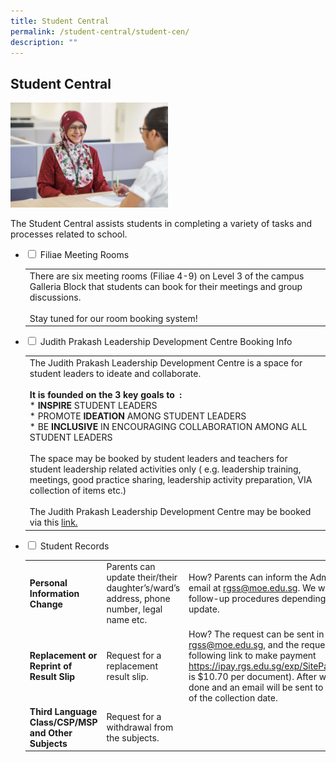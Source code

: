 ```yaml
---
title: Student Central
permalink: /student-central/student-cen/
description: ""
---
```

## Student Central

<img src="/images/sc1.jpg" style="width:50%">

The Student Central assists students in completing a variety of tasks and processes related to school.

<ul class="jekyllcodex_accordion">
  <li>
    <input type="checkbox" id="accordion1"> <label for="accordion1">Filiae Meeting Rooms</label>
    <div>
			<table>
				<tr>
					<td>There are six meeting rooms (Filiae 4-9) on Level 3 of the campus Galleria Block that students can book for their meetings and group discussions.<br><br>Stay tuned for our room booking system!</td>
				</tr>
			</table>
		</div>
	</li>
	  <li>
    <input type="checkbox" id="accordion2"> <label for="accordion2">Judith Prakash Leadership Development Centre Booking Info</label>
    <div>
			<table>
				<tr>
					<td>The Judith Prakash Leadership Development Centre is a space for student leaders to ideate and collaborate.<br><br><b>It is founded on the 3 key goals to  :</b><br>*   <b>INSPIRE</b> STUDENT LEADERS<br>*   PROMOTE <b>IDEATION</b> AMONG STUDENT LEADERS<br>*   BE <b>INCLUSIVE</b> IN ENCOURAGING COLLABORATION AMONG ALL STUDENT LEADERS<br><br>The space may be booked by student leaders and teachers for student leadership related activities only ( e.g. leadership training, meetings, good practice sharing, leadership activity preparation, VIA collection of items etc.)<br><br>The Judith Prakash Leadership Development Centre may be booked via this <a href="https://inet.rgs.edu.sg/students/MeetingRoomBooking/SitePages/JPLDC.aspx">link.</a></td>
				</tr>
			</table>
			</div>
	</li>
	  <li>
    <input type="checkbox" id="accordion3"> <label for="accordion3">Student Records</label>
    <div>
			<table>
				<tr>
					<td><b>Personal Information Change</b></td>
					<td>Parents can update their/their daughter’s/ward’s address, phone number, legal name etc.</td>
					<td>How? Parents can inform the Administrative Office via email at <a href="mailto:rgss@moe.edu.sg">rgss@moe.edu.sg</a>. We will then inform on follow-up procedures depending on the nature of the update.</td>
				</tr>
				<tr>
					<td><b>Replacement or Reprint of Result Slip</b></td>
					<td>Request for a replacement result slip.</td>
					<td>How? The request can be sent in via email at <a href="mailto:rgss@moe.edu.sg">rgss@moe.edu.sg</a>, and the requester will be sent the following link to make payment <a href="https://ipay.rgs.edu.sg/exp/SitePages/Home.aspx">https://ipay.rgs.edu.sg/exp/SitePages/Home.aspx</a>(cost is $10.70 per document). After which, printing will be done and an email will be sent to inform the requester of the collection date.</td>
				</tr>
				<tr>
					<td><b>Third Language Class/CSP/MSP and Other Subjects</b></td>
					<td>Request for a withdrawal from the subjects.</td>